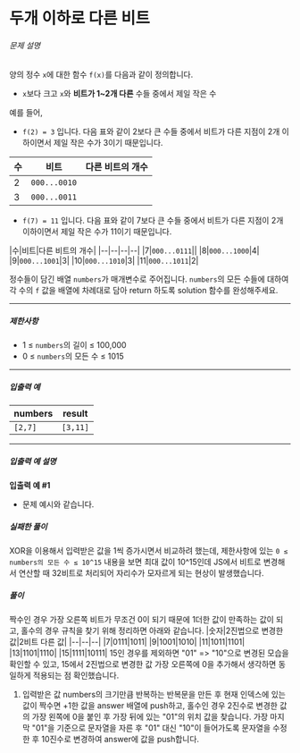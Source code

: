 # 두개 이하로 다른 비트
###### 문제 설명

양의 정수  `x`에 대한 함수  `f(x)`를 다음과 같이 정의합니다.

-   `x`보다 크고  `x`와  **비트가 1~2개 다른**  수들 중에서 제일 작은 수

예를 들어,

-   `f(2) = 3`  입니다. 다음 표와 같이 2보다 큰 수들 중에서 비트가 다른 지점이 2개 이하이면서 제일 작은 수가 3이기 때문입니다.

|수|비트|다른 비트의 개수|
|--|--|--|
|2|`000...0010`||
|3|`000...0011`||1|

-   `f(7) = 11`  입니다. 다음 표와 같이 7보다 큰 수들 중에서 비트가 다른 지점이 2개 이하이면서 제일 작은 수가 11이기 때문입니다.

|수|비트|다른 비트의 개수|
|--|--|--|--|
|7|`000...0111`||
|8|`000...1000`|4|
|9|`000...1001`|3|
|10|`000...1010`|3|
|11|`000...1011`|2|

정수들이 담긴 배열  `numbers`가 매개변수로 주어집니다.  `numbers`의 모든 수들에 대하여 각 수의  `f`  값을 배열에 차례대로 담아 return 하도록 solution 함수를 완성해주세요.

----------

##### 제한사항

-   1 ≤  `numbers`의 길이 ≤ 100,000
-   0 ≤  `numbers`의 모든 수 ≤ 1015

----------

##### 입출력 예
|numbers|result|
|--|--|
|`[2,7]`|`[3,11]`|

----------

##### 입출력 예 설명

**입출력 예 #1**

-   문제 예시와 같습니다.

##### 실패한 풀이
XOR을 이용해서 입력받은 값을 1씩 증가시면서 비교하려 했는데, 제한사항에 있는 `0 ≤  numbers의 모든 수 ≤ 10^15` 내용을 보면 최대 값이 10^15인데 JS에서 비트로 변경해서 연산할 때 32비트로 처리되어 자리수가 모자르게 되는 현상이 발생했습니다.

##### 풀이
짝수인 경우 가장 오른쪽 비트가 무조건 0이 되기 때문에 1더한 값이 만족하는 값이 되고, 홀수의 경우 규칙을 찾기 위해 정리하면 아래와 같습니다.
|숫자|2진법으로 변경한 값|2비트 다른 값|
|--|--|--|
|7|0111|1011|
|9|1001|1010|
|11|1011|1101|
|13|1101|1110|
|15|1111|10111|
15인 경우를 제외하면 "01" => "10"으로 변경된 모습을 확인할 수 있고, 15에서 2진법으로 변경한 값 가장 오른쪽에 0을 추가해서 생각하면 동일하게 적용되는 점 확인했습니다.

1. 입력받은 값 numbers의 크기만큼 반복하는 반복문을 만든 후 현재 인덱스에 있는 값이 짝수면 +1한 값을 answer 배열에 push하고, 홀수인 경우 2진수로 변경한 값의 가장 왼쪽에 0을 붙인 후 가장 뒤에 있는 "01"의 위치 값을 찾습니다. 가장 마지막 "01"을 기준으로 문자열을 자른 후 "01" 대신 "10"이 들어가도록 문자열을 수정한 후 10진수로 변경하여 answer에 값을 push합니다.

